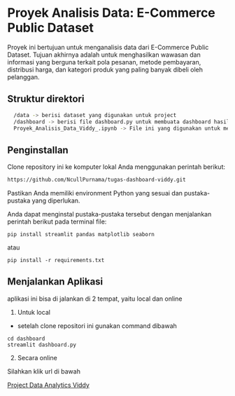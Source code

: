 
# Proyek Analisis Data: E-Commerce Public Dataset

Proyek ini bertujuan untuk menganalisis data dari E-Commerce Public Dataset. Tujuan akhirnya adalah untuk menghasilkan wawasan dan informasi yang berguna terkait pola pesanan, metode pembayaran, distribusi harga, dan kategori produk yang paling banyak dibeli oleh pelanggan.
## Struktur direktori

```bash
  /data -> berisi dataset yang digunakan untuk project
  /dashboard -> berisi file dashboard.py untuk membuata dashboard hasil analisis data
  Proyek_Analisis_Data_Viddy_.ipynb -> File ini yang digunakan untuk melakukan analisis data.
```
## Penginstallan

Clone repository ini ke komputer lokal Anda menggunakan perintah berikut:

```bash
https://github.com/NcullPurnama/tugas-dashboard-viddy.git
```

Pastikan Anda memiliki environment Python yang sesuai dan pustaka-pustaka yang diperlukan.

Anda dapat menginstal pustaka-pustaka tersebut dengan menjalankan perintah berikut pada terminal file:

```
pip install streamlit pandas matplotlib seaborn
```

atau

```
pip install -r requirements.txt
```


## Menjalankan Aplikasi

aplikasi ini bisa di jalankan di 2 tempat, yaitu local dan online

1. Untuk local
- setelah clone repositori ini gunakan command dibawah

```
cd dashboard
streamlit dashboard.py
```

2. Secara online

Silahkan klik url di bawah

[Project Data Analytics Viddy](https://dashboard-e-commerce-viddyvirstandi.streamlit.app/)
